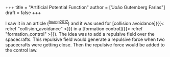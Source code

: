 +++
title = "Artificial Potential Function"
author = ["João Gutemberg Farias"]
draft = false
+++

I saw it in an article (<sup id="00f39b5169f2732fdc4ff7583047a966"><a href="#huang2017" title="Huang, Yan, Zhou \&amp; Yang, Dual-Quaternion Based Distributed Coordination Control of Six-{{DOF}} Spacecraft Formation with Collision Avoidance, {Aerospace Science and Technology}, v(), 443--455 (2017).">huang2017</a></sup>) and it was used for [collision avoidance]({{< relref "collision_avoidance" >}}) in a [formation control]({{< relref "formation_control" >}}). The idea was to add a repulsive field over the spacecrafts. This repulsive field would generate a repulsive force when two spacecrafts were getting close. Then the repulsive force would be added to the control law.
